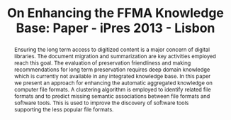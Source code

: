 ---
abstract: Ensuring the long term access to digitized content is a major concern of
  digital libraries. The document migration and summarization are key activities employed
  reach this goal. The evaluation of preservation friendliness and making recommendations
  for long term preservation requires deep domain knowledge which is currently not
  available in any integrated knowledge base. In this paper we present an approach
  for enhancing the automatic aggregated knowledge on computer file formats. A clustering
  algorithm is employed to identify related file formats and to predict missing semantic
  associations between file formats and software tools. This is used to improve the
  discovery of software tools supporting the less popular file formats.
creators:
- Gordea, Sergiu
- Graf, Roman
date: null
document_url: https://services.phaidra.univie.ac.at/api/object/o:378048/download
grand_parent: iPRES
institutions: []
keywords:
- digital preservation
- file format categorization
- related file formats
- lisbon
landing_page_url: https://phaidra.univie.ac.at/o:378048
language: eng
layout: publication
license: CC BY-SA 2.0 AT
notes_url: null
parent: iPRES 2013
presentation_url: null
size: 774803
source_name: iPRES
title: 'On Enhancing the FFMA Knowledge Base: Paper - iPres 2013 - Lisbon'
type: paper
year: 2013
---